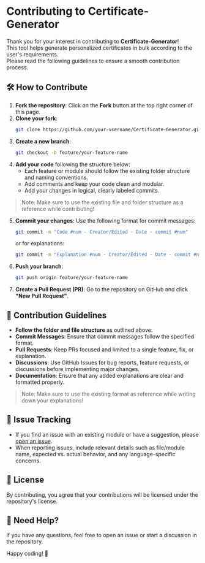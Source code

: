 # Contributing to Certificate-Generator

Thank you for your interest in contributing to **Certificate-Generator**!  
This tool helps generate personalized certificates in bulk according to the user's requirements.  
Please read the following guidelines to ensure a smooth contribution process.

## 🛠 How to Contribute

1. **Fork the repository**: Click on the **Fork** button at the top right corner of this page.  
2. **Clone your fork**:  
   ```sh
   git clone https://github.com/your-username/Certificate-Generator.git
   ```
3. **Create a new branch**:  
   ```sh
   git checkout -b feature/your-feature-name
   ```
4. **Add your code** following the structure below:  
   - Each feature or module should follow the existing folder structure and naming conventions.  
   - Add comments and keep your code clean and modular.  
   - Add your changes in logical, clearly labeled commits.

> Note: Make sure to use the existing file and folder structure as a reference while contributing!

5. **Commit your changes**: Use the following format for commit messages:  
   ```sh
   git commit -m "Code #num - Creator/Edited - Date - commit #num"
   ```
   or for explanations:  
   ```sh
   git commit -m "Explanation #num - Creator/Edited - Date - commit #num"
   ```
6. **Push your branch**:  
   ```sh
   git push origin feature/your-feature-name
   ```
7. **Create a Pull Request (PR)**: Go to the repository on GitHub and click **"New Pull Request"**.

## 📌 Contribution Guidelines

- **Follow the folder and file structure** as outlined above.  
- **Commit Messages**: Ensure that commit messages follow the specified format.  
- **Pull Requests**: Keep PRs focused and limited to a single feature, fix, or explanation.  
- **Discussions**: Use GitHub Issues for bug reports, feature requests, or discussions before implementing major changes.  
- **Documentation**: Ensure that any added explanations are clear and formatted properly.

> Note: Make sure to use the existing format as reference while writing down your explanations!

## 🚀 Issue Tracking

- If you find an issue with an existing module or have a suggestion, please [open an issue](https://github.com/Dijkstra-Edu/Certificate-Generator/issues).  
- When reporting issues, include relevant details such as file/module name, expected vs. actual behavior, and any language-specific concerns.

## 📜 License

By contributing, you agree that your contributions will be licensed under the repository's license.

## 💬 Need Help?

If you have any questions, feel free to open an issue or start a discussion in the repository.

Happy coding! 🎉  

